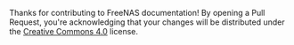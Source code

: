 Thanks for contributing to FreeNAS documentation! By opening a Pull Request, you're acknowledging that your changes will be distributed under the [Creative Commons 4.0](https://creativecommons.org/licenses/by-nc-sa/4.0/) license.
